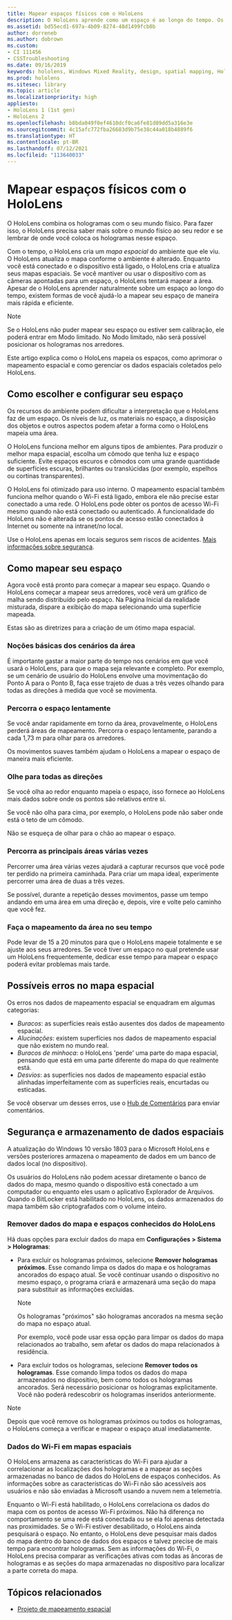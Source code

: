 ```yaml
---
title: Mapear espaços físicos com o HoloLens
description: O HoloLens aprende como um espaço é ao longo do tempo. Os usuários podem facilitar esse processo movimentando o HoloLens de algumas maneiras pelo espaço.
ms.assetid: bd55ecd1-697a-4b09-8274-48d1499fcb0b
author: dorreneb
ms.author: dobrown
ms.custom:
- CI 111456
- CSSTroubleshooting
ms.date: 09/16/2019
keywords: hololens, Windows Mixed Reality, design, spatial mapping, HoloLens, surface reconstruction, mesh, head tracking, mapping
ms.prod: hololens
ms.sitesec: library
ms.topic: article
ms.localizationpriority: high
appliesto:
- HoloLens 1 (1st gen)
- HoloLens 2
ms.openlocfilehash: b8bda049f0ef4610dcf0ca6fe81d89dd5a316e3e
ms.sourcegitcommit: 4c15afc772fba26683d9b75e38c44a018b4889f6
ms.translationtype: HT
ms.contentlocale: pt-BR
ms.lasthandoff: 07/12/2021
ms.locfileid: "113640033"
---
```

# <a name="map-physical-spaces-with-hololens"></a>Mapear espaços físicos com o HoloLens

O HoloLens combina os hologramas com o seu mundo físico. Para fazer isso, o HoloLens precisa saber mais sobre o mundo físico ao seu redor e se lembrar de onde você coloca os hologramas nesse espaço.

Com o tempo, o HoloLens cria um *mapa espacial* do ambiente que ele viu.  O HoloLens atualiza o mapa conforme o ambiente é alterado. Enquanto você está conectado e o dispositivo está ligado, o HoloLens cria e atualiza seus mapas espaciais. Se você mantiver ou usar o dispositivo com as câmeras apontadas para um espaço, o HoloLens tentará mapear a área. Apesar de o HoloLens aprender naturalmente sobre um espaço ao longo do tempo, existem formas de você ajudá-lo a mapear seu espaço de maneira mais rápida e eficiente.  

> [!NOTE]
> Se o HoloLens não puder mapear seu espaço ou estiver sem calibração, ele poderá entrar em Modo limitado. No Modo limitado, não será possível posicionar os hologramas nos arredores.

Este artigo explica como o HoloLens mapeia os espaços, como aprimorar o mapeamento espacial e como gerenciar os dados espaciais coletados pelo HoloLens.

## <a name="choosing-and-setting-up-and-your-space"></a>Como escolher e configurar seu espaço

Os recursos do ambiente podem dificultar a interpretação que o HoloLens faz de um espaço. Os níveis de luz, os materiais no espaço, a disposição dos objetos e outros aspectos podem afetar a forma como o HoloLens mapeia uma área.

O HoloLens funciona melhor em alguns tipos de ambientes. Para produzir o melhor mapa espacial, escolha um cômodo que tenha luz e espaço suficiente. Evite espaços escuros e cômodos com uma grande quantidade de superfícies escuras, brilhantes ou translúcidas (por exemplo, espelhos ou cortinas transparentes).

O HoloLens foi otimizado para uso interno. O mapeamento espacial também funciona melhor quando o Wi-Fi está ligado, embora ele não precise estar conectado a uma rede. O HoloLens pode obter os pontos de acesso Wi-Fi mesmo quando não está conectado ou autenticado. A funcionalidade do HoloLens não é alterada se os pontos de acesso estão conectados à Internet ou somente na intranet/no local.

Use o HoloLens apenas em locais seguros sem riscos de acidentes. [Mais informações sobre segurança](https://support.microsoft.com/help/4023454/safety-information).

## <a name="mapping-your-space"></a>Como mapear seu espaço

Agora você está pronto para começar a mapear seu espaço.  Quando o HoloLens começar a mapear seus arredores, você verá um gráfico de malha sendo distribuído pelo espaço.  Na Página Inicial da realidade misturada, dispare a exibição do mapa selecionando uma superfície mapeada.

Estas são as diretrizes para a criação de um ótimo mapa espacial.

### <a name="understand-the-scenarios-for-the-area"></a>Noções básicas dos cenários da área

É importante gastar a maior parte do tempo nos cenários em que você usará o HoloLens, para que o mapa seja relevante e completo. Por exemplo, se um cenário de usuário do HoloLens envolve uma movimentação do Ponto A para o Ponto B, faça esse trajeto de duas a três vezes olhando para todas as direções à medida que você se movimenta.  

### <a name="walk-slowly-around-the-space"></a>Percorra o espaço lentamente

Se você andar rapidamente em torno da área, provavelmente, o HoloLens perderá áreas de mapeamento. Percorra o espaço lentamente, parando a cada 1,73 m para olhar para os arredores.  

Os movimentos suaves também ajudam o HoloLens a mapear o espaço de maneira mais eficiente.

### <a name="look-in-all-directions"></a>Olhe para todas as direções

Se você olha ao redor enquanto mapeia o espaço, isso fornece ao HoloLens mais dados sobre onde os pontos são relativos entre si.  

Se você não olha para cima, por exemplo, o HoloLens pode não saber onde está o teto de um cômodo.  

Não se esqueça de olhar para o chão ao mapear o espaço.

### <a name="cover-key-areas-multiple-times"></a>Percorra as principais áreas várias vezes

Percorrer uma área várias vezes ajudará a capturar recursos que você pode ter perdido na primeira caminhada. Para criar um mapa ideal, experimente percorrer uma área de duas a três vezes.

Se possível, durante a repetição desses movimentos, passe um tempo andando em uma área em uma direção e, depois, vire e volte pelo caminho que você fez.

### <a name="take-your-time-mapping-the-area"></a>Faça o mapeamento da área no seu tempo

Pode levar de 15 a 20 minutos para que o HoloLens mapeie totalmente e se ajuste aos seus arredores. Se você tiver um espaço no qual pretende usar um HoloLens frequentemente, dedicar esse tempo para mapear o espaço poderá evitar problemas mais tarde.  

## <a name="possible-errors-in-the-spatial-map"></a>Possíveis erros no mapa espacial

Os erros nos dados de mapeamento espacial se enquadram em algumas categorias:

- *Buracos*: as superfícies reais estão ausentes dos dados de mapeamento espacial.
- *Alucinações*: existem superfícies nos dados de mapeamento espacial que não existem no mundo real.
- *Buracos de minhoca*: o HoloLens 'perde' uma parte do mapa espacial, pensando que está em uma parte diferente do mapa do que realmente está.
- *Desvios*: as superfícies nos dados de mapeamento espacial estão alinhadas imperfeitamente com as superfícies reais, encurtadas ou esticadas.

Se você observar um desses erros, use o [Hub de Comentários](hololens-feedback.md) para enviar comentários.

## <a name="security-and-storage-for-spatial-data"></a>Segurança e armazenamento de dados espaciais

A atualização do Windows 10 versão 1803 para o Microsoft HoloLens e versões posteriores armazena o mapeamento de dados em um banco de dados local (no dispositivo).

Os usuários do HoloLens não podem acessar diretamente o banco de dados do mapa, mesmo quando o dispositivo está conectado a um computador ou enquanto eles usam o aplicativo Explorador de Arquivos. Quando o BitLocker está habilitado no HoloLens, os dados armazenados do mapa também são criptografados com o volume inteiro.

### <a name="remove-map-data-and-known-spaces-from-hololens"></a>Remover dados do mapa e espaços conhecidos do HoloLens

Há duas opções para excluir dados do mapa em **Configurações > Sistema > Hologramas**:

- Para excluir os hologramas próximos, selecione **Remover hologramas próximos**. Esse comando limpa os dados do mapa e os hologramas ancorados do espaço atual. Se você continuar usando o dispositivo no mesmo espaço, o programa criará e armazenará uma seção do mapa para substituir as informações excluídas.

   > [!NOTE]
   > Os hologramas "próximos" são hologramas ancorados na mesma seção do mapa no espaço atual.

   Por exemplo, você pode usar essa opção para limpar os dados do mapa relacionados ao trabalho, sem afetar os dados do mapa relacionados à residência.

- Para excluir todos os hologramas, selecione **Remover todos os hologramas**. Esse comando limpa todos os dados do mapa armazenados no dispositivo, bem como todos os hologramas ancorados. Será necessário posicionar os hologramas explicitamente. Você não poderá redescobrir os hologramas inseridos anteriormente.

> [!NOTE]
> Depois que você remove os hologramas próximos ou todos os hologramas, o HoloLens começa a verificar e mapear o espaço atual imediatamente.

### <a name="wi-fi-data-in-spatial-maps"></a>Dados do Wi-Fi em mapas espaciais

O HoloLens armazena as características do Wi-Fi para ajudar a correlacionar as localizações dos hologramas e a mapear as seções armazenadas no banco de dados do HoloLens de espaços conhecidos. As informações sobre as características do Wi-Fi não são acessíveis aos usuários e não são enviadas à Microsoft usando a nuvem nem a telemetria.

Enquanto o Wi-Fi está habilitado, o HoloLens correlaciona os dados do mapa com os pontos de acesso Wi-Fi próximos. Não há diferença no comportamento se uma rede está conectada ou se ela foi apenas detectada nas proximidades. Se o Wi-Fi estiver desabilitado, o HoloLens ainda pesquisará o espaço. No entanto, o HoloLens deve pesquisar mais dados do mapa dentro do banco de dados dos espaços e talvez precise de mais tempo para encontrar hologramas. Sem as informações do Wi-Fi, o HoloLens precisa comparar as verificações ativas com todas as âncoras de hologramas e as seções do mapa armazenadas no dispositivo para localizar a parte correta do mapa.

## <a name="related-topics"></a>Tópicos relacionados

- [Projeto de mapeamento espacial](/windows/mixed-reality/spatial-mapping)
